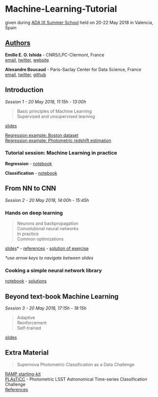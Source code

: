 # Machine-Learning-Tutorial

given during [ADA IX Summer School][ada] held on 20-22 May 2018 in Valencia, Spain 

## [Authors](https://aboucaud.github.io/adaix-ml-tutorial/slides/intro)

**Emille E. O. Ishida** - CNRS/LPC-Clermont, France  
[email][mei], [twitter][tei], [website][wei]

**Alexandre Boucaud** - Paris-Saclay Center for Data Science, France  
[email][mab], [twitter][tab], [github][gab]

[mei]: mailto:emilleishida@gmail.com
[tei]: https://twitter.com/emilleishida
[wei]: https://www.emilleishida.com

[mab]: mailto:aboucaud@lal.in2p3.fr
[tab]: https://twitter.com/alxbcd
[gab]: https://github.com/aboucaud

[ada]: http://ada.cosmostat.org/


## Introduction
*Session 1 - 20 May 2018, 11:15h - 13:00h*

> Basic principles of Machine Learning  
> Supervised and unsupervised learning  

[slides](slides/ADAIX-ML_introduction.pdf)  

[Regression example: Boston dataset](notebooks/Regression_boston.ipynb)  
[Regression example: Photometric redshift estimation](notebooks/Regression_PhotoZ.ipynb)  


### Tutorial session: Machine Learning in practice

**Regression** - [notebook](notebooks/Regression_PhotoZ.ipynb)  

**Classification** - [notebook](notebooks/star-galaxy_classification.ipynb)

## From NN to CNN
*Session 2 - 20 May 2018, 14:00h - 15:45h*  

### Hands on deep learning

> Neurons and backpropagation  
> Convolutional neural networks  
> In practice  
> Common optimizations

[slides][dlslides]* - [references](references/DeepLearning.md) - [solution of exercise](code/deep_learning_talk-exercise_solution.py)

_*use arrow keys to navigate between slides_

[dlslides]:https://aboucaud.github.io/adaix-ml-tutorial/slides/hands-on-deep-learning

### Cooking a simple neural network library

[notebook](notebooks/simple_nn_library.ipynb) - [solutions](notebooks/simple_nn_library-solution.ipynb)
  
## Beyond text-book Machine Learning
*Session 3 - 20 May 2018, 17:15h - 18:15h*

> Adaptive  
> Reinforcement  
> Self-trained  
 
[slides](slides/ADAIX_ML_Beyond.pdf)


## Extra Material

> Supernova Photometric Classification as a Data Challenge

[RAMP starting-kit](https://github.com/ramp-kits/supernovae)  
[PLAsTiCC](https://plasticcblog.wordpress.com/) - Photometric LSST Astronomical Time-series Classification Challenge  
[References](references/SN_photo_class.md)


 
